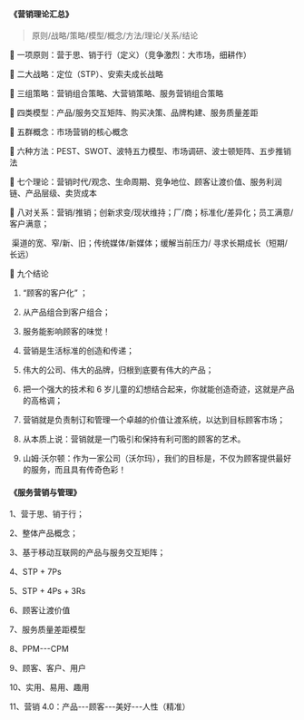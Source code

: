 #### 《营销理论汇总》

> 原则/战略/策略/模型/概念/方法/理论/关系/结论

  一项原则：营于思、销于行（定义）（竞争激烈：大市场，细耕作）

  二大战略：定位（STP）、安索夫成长战略

  三组策略：营销组合策略、大营销策略、服务营销组合策略

  四类模型：产品/服务交互矩阵、购买决策、品牌构建、服务质量差距

  五群概念：市场营销的核心概念

  六种方法：PEST、SWOT、波特五力模型、市场调研、波士顿矩阵、五步推销法

  七个理论：营销时代/观念、生命周期、竞争地位、顾客让渡价值、服务利润链、产品层级、卖货成本

  八对关系：营销/推销；创新求变/现状维持；厂/商；标准化/差异化；员工满意/客户满意；

​       渠道的宽、窄/新、旧；传统媒体/新媒体；缓解当前压力/ 寻求长期成长（短期/长远）

  九个结论

1. “顾客的客户化” ；

2. 从产品组合到客户组合；

3. 服务能影响顾客的味觉！

4. 营销是生活标准的创造和传递；

5. 伟大的公司、伟大的品牌，归根到底要有伟大的产品；

6. 把一个强大的技术和 6 岁儿童的幻想结合起来，你就能创造奇迹，这就是产品的高格调；

7. 营销就是负责制订和管理一个卓越的价值让渡系统，以达到目标顾客市场；

8. 从本质上说：营销就是一门吸引和保持有利可图的顾客的艺术。

9. 山姆·沃尔顿：作为一家公司（沃尔玛），我们的目标是，不仅为顾客提供最好的服务，而且具有传奇色彩！



#### 《服务营销与管理》

1、营于思、销于行；

2、整体产品概念；

3、基于移动互联网的产品与服务交互矩阵；

4、STP + 7Ps

5、STP + 4Ps + 3Rs

6、顾客让渡价值

7、服务质量差距模型

8、PPM---CPM

9、顾客、客户、用户

10、实用、易用、趣用

11、营销 4.0：产品---顾客---美好---人性（精准）
